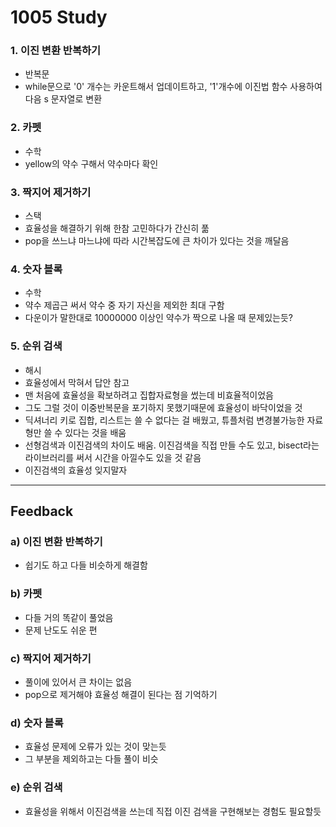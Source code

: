 1005 Study
===========
### 1. 이진 변환 반복하기
- 반복문
 - while문으로 '0' 개수는 카운트해서 업데이트하고, '1'개수에 이진법 함수 사용하여 다음 s 문자열로 변환
### 2. 카펫
- 수학
 - yellow의 약수 구해서 약수마다 확인
### 3. 짝지어 제거하기
- 스택
 - 효율성을 해결하기 위해 한참 고민하다가 간신히 풂
 - pop을 쓰느냐 마느냐에 따라 시간복잡도에 큰 차이가 있다는 것을 깨달음
### 4. 숫자 블록
- 수학
 - 약수 제곱근 써서 약수 중 자기 자신을 제외한 최대 구함
 - 다운이가 말한대로 10000000 이상인 약수가 짝으로 나올 때 문제있는듯?

### 5. 순위 검색
- 해시
 - 효율성에서 막혀서 답안 참고
 - 맨 처음에 효율성을 확보하려고 집합자료형을 썼는데 비효율적이었음
 - 그도 그럴 것이 이중반복문을 포기하지 못했기때문에 효율성이 바닥이었을 것
 - 딕셔너리 키로 집합, 리스트는 쓸 수 없다는 걸 배웠고, 튜플처럼 변경불가능한 자료형만 쓸 수 있다는 것을 배움
 - 선형검색과 이진검색의 차이도 배움. 이진검색을 직접 만들 수도 있고, bisect라는 라이브러리를 써서 시간을 아낄수도 있을 것 같음
 - 이진검색의 효율성 잊지말자
***
Feedback
------------
### a) 이진 변환 반복하기
- 쉽기도 하고 다들 비슷하게 해결함
### b) 카펫
- 다들 거의 똑같이 풀었음
- 문제 난도도 쉬운 편
### c) 짝지어 제거하기
- 풀이에 있어서 큰 차이는 없음
- pop으로 제거해야 효율성 해결이 된다는 점 기억하기
### d) 숫자 블록
- 효율성 문제에 오류가 있는 것이 맞는듯
- 그 부분을 제외하고는 다들 풀이 비슷
### e) 순위 검색
- 효율성을 위해서 이진검색을 쓰는데 직접 이진 검색을 구현해보는 경험도 필요할듯
